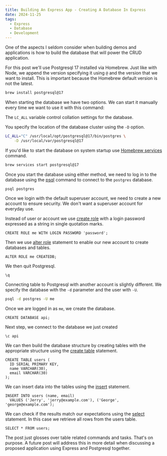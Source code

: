 ```yaml
---
title: Building An Express App - Creating A Database In Express
date: 2024-11-25
tags:
  - Express
  - Database
  - Development
---
```


One of the aspects I seldom consider when building demos and applications is how to build the database that will power the CRUD application.

For this post we'll use Postgresql 17 installed via Homebrew. Just like with Node, we append the version specifying it using `@` and the version that we want to install. This is important because the Homebrew default version is not the latest.

```bash
brew install postgresql@17
```

When starting the database we have two options. We can start it manually every time we want to use it with this command:

The `LC_ALL` variable control collation settings for the database.

You specify the location of the database cluster using the `-D` option.

```bash
LC_ALL="C" /usr/local/opt/postgresql@17/bin/postgres \
	-D /usr/local/var/postgresql@17
```

If you'd like to start the database on system startup use [Homebrew services](https://github.com/Homebrew/homebrew-services) command.

```bash
brew services start postgresql@17
```

Once you start the database using either method, we need to log in to the database using the [psql](https://www.postgresql.org/docs/current/app-psql.html) command to connect to the `postgres` database.

```bash
psql postgres
```

Once we login with the default superuser account, we need to create a new account to ensure security. We don't want a superuser account for everyday use.

Instead of user or account we use [create role](https://www.postgresql.org/docs/current/sql-createrole.html) with a login password expressed as a string in single quotation marks.

```psql
CREATE ROLE me WITH LOGIN PASSWORD 'password';
```

Then we use [alter role](https://www.postgresql.org/docs/current/sql-alterrole.html) statement to enable our new account to create databases and tables.

```psql
ALTER ROLE me CREATEDB;
```

We then quit Postgresql.

```psql
\q
```

Connecting table to Postgresql with another account is slightly different. We specify the database with the `-d` parameter and the user with `-U`.

```bash
psql -d postgres -U me
```

Once we are logged in as `me`, we create the database.

```psql
CREATE DATABASE api;
```

Next step, we connect to the database we just created

```psql
\c api
```

We can then build the database structure by creating tables with the appropriate structure using the [create table](https://www.postgresql.org/docs/current/sql-createtable.html) statement.

```psql
CREATE TABLE users (
  ID SERIAL PRIMARY KEY,
  name VARCHAR(30),
  email VARCHAR(30)
);
```

We can insert data into the tables using the [insert](https://www.postgresql.org/docs/current/sql-insert.html) statement.

```psql
INSERT INTO users (name, email)
  VALUES ('Jerry', 'jerry@example.com'), ('George', 'george@example.com');
```

We can check if the results match our expectations using the [select](https://www.postgresql.org/docs/current/sql-select.html) statement. In this case we retrieve all rows from the users table.

```psql
SELECT * FROM users;
```

The post just glosses over table related commands and tasks. That's on purpose. A future post will address this in more detail when discussing a proposed application using Express and Postgresql together.

